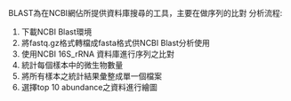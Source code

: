 BLAST為在NCBI網佔所提供資料庫搜尋的工具，主要在做序列的比對
分析流程:
1. 下載NCBI Blast環境
2. 將fastq.gz格式轉檔成fasta格式供NCBI Blast分析使用
3. 使用NCBI 16S_rRNA 資料庫進行序列之比對
4. 統計每個樣本中的微生物數量
5. 將所有樣本之統計結果彙整成單一個檔案
6. 選擇top 10 abundance之資料進行繪圖

